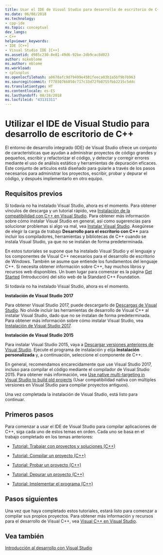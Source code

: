 ```yaml
---
title: Usar el IDE de Visual Studio para desarrollo de escritorio de C++ | Microsoft Docs
ms.date: 06/08/2018
ms.technology:
- cpp-ide
ms.topic: conceptual
dev_langs:
- C++
helpviewer_keywords:
- IDE [C++]
- Visual Studio IDE [C++]
ms.assetid: d985c230-8e81-49d6-92be-2db9cac8d023
author: mikeblome
ms.author: mblome
ms.workload:
- cplusplus
ms.openlocfilehash: a0678afc9d79499e4581feeca03b1a5bf9b7b963
ms.sourcegitcommit: f7703076b850c717c33d72fb0755fbb2215c5ddc
ms.translationtype: HT
ms.contentlocale: es-ES
ms.lasthandoff: 08/28/2018
ms.locfileid: "43131311"
---
```

# <a name="using-the-visual-studio-ide-for-c-desktop-development"></a>Utilizar el IDE de Visual Studio para desarrollo de escritorio de C++

El entorno de desarrollo integrado (IDE) de Visual Studio ofrece un conjunto de características que ayudan a administrar proyectos de código grandes y pequeños, escribir y refactorizar el código, y detectar y corregir errores mediante el uso de análisis estático y herramientas de depuración eficaces. Este conjunto de artículos está diseñado para guiarle a través de los pasos necesarios para administrar los proyectos, escribir, probar y depurar el código, y después implementarlo en otro equipo.

## <a name="prerequisites"></a>Requisitos previos

Si todavía no ha instalado Visual Studio, ahora es el momento. Para obtener vínculos de descarga y un tutorial rápido, vea [Instalación de la compatibilidad con C++ en Visual Studio](../build/vscpp-step-0-installation.md). Para obtener más información sobre cómo instalar Visual Studio en general, así como sugerencias para solucionar problemas si algo va mal, vea [Instalar Visual Studio](/visualstudio/install/install-visual-studio). Asegúrese de elegir la carga de trabajo **Desarrollo para el escritorio con C++** para incluir los compiladores, herramientas y bibliotecas de C++ cuando se instala Visual Studio, ya que no se instalan de forma predeterminada.

En estos tutoriales se supone que ha instalado Visual Studio y el lenguaje y los componentes de Visual C++ necesarios para el desarrollo de escritorio de Windows. También se asume que entiende los fundamentos del lenguaje C++. Si necesita obtener información sobre C++, hay muchos libros y recursos web disponibles. Un buen lugar para comenzar es la página [Get Started](https://isocpp.org/get-started) (Introducción) del sitio web de la Standard C++ Foundation.

Si todavía no ha instalado Visual Studio, ahora es el momento. 

**Instalación de Visual Studio 2017**

Para obtener Visual Studio 2017, puede descargarlo de [Descargas de Visual Studio](http://www.visualstudio.com/downloads/download-visual-studio-vs.aspx). No olvide incluir las herramientas de desarrollo de Visual C++ al instalar Visual Studio, dado que no se instalan de forma predeterminada. Para obtener más información sobre cómo instalar Visual Studio, vea [Instalación de Visual Studio 2017](/visualstudio/install/install-visual-studio).

**Instalación de Visual Studio 2015**

 Para instalar Visual Studio 2015, vaya a [Descargar versiones anteriores de Visual Studio](https://www.visualstudio.com/vs/older-downloads/). Ejecute el programa de instalación y elija **Instalación personalizada** y, a continuación, seleccione el componente de C++. 

 En general, recomendamos encarecidamente que use Visual Studio 2017, incluso para compilar el código mediante el compilador de Visual Studio 2015. Para obtener más información, vea [Use native multi-targeting in Visual Studio to build old projects](../porting/use-native-multi-targeting.md) (Usar compatibilidad nativa con múltiples versiones en Visual Studio para compilar proyectos antiguos).

Una vez completada la instalación de Visual Studio, está listo para continuar.

## <a name="get-started"></a>Primeros pasos

Para comenzar a usar el IDE de Visual Studio para compilar aplicaciones de C++, siga cada uno de estos temas en orden. Cada uno se basa en el trabajo completado en los temas anteriores:

- [Tutorial: Trabajar con proyectos y soluciones (C++)](../ide/walkthrough-working-with-projects-and-solutions-cpp.md)

- [Tutorial: Compilar un proyecto (C++)](../ide/walkthrough-building-a-project-cpp.md)

- [Tutorial: Probar un proyecto (C++)](../ide/walkthrough-testing-a-project-cpp.md)

- [Tutorial: Depurar un proyecto (C++)](../ide/walkthrough-debugging-a-project-cpp.md)

- [Tutorial: Implementar el programa (C++)](../ide/walkthrough-deploying-your-program-cpp.md)

## <a name="next-steps"></a>Pasos siguientes

Una vez que haya completado estos tutoriales, estará listo para comenzar a compilar sus propios proyectos. Para obtener más información y recursos para el desarrollo de Visual C++, vea [Visual C++ en Visual Studio](../visual-cpp-in-visual-studio.md).

## <a name="see-also"></a>Vea también

[Introducción al desarrollo con Visual Studio](/visualstudio/ide/get-started-developing-with-visual-studio)